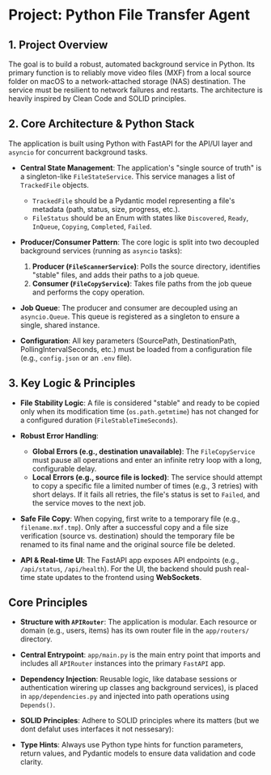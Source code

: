 # Project: Python File Transfer Agent

## 1. Project Overview

The goal is to build a robust, automated background service in Python. Its primary function is to reliably move video files (MXF) from a local source folder on macOS to a network-attached storage (NAS) destination. The service must be resilient to network failures and restarts. The architecture is heavily inspired by Clean Code and SOLID principles.

## 2. Core Architecture & Python Stack

The application is built using Python with FastAPI for the API/UI layer and `asyncio` for concurrent background tasks.

- **Central State Management**: The application's "single source of truth" is a singleton-like `FileStateService`. This service manages a list of `TrackedFile` objects.
    - `TrackedFile` should be a Pydantic model representing a file's metadata (path, status, size, progress, etc.).
    - `FileStatus` should be an Enum with states like `Discovered`, `Ready`, `InQueue`, `Copying`, `Completed`, `Failed`.

- **Producer/Consumer Pattern**: The core logic is split into two decoupled background services (running as `asyncio` tasks):
    1.  **Producer (`FileScannerService`)**: Polls the source directory, identifies "stable" files, and adds their paths to a job queue.
    2.  **Consumer (`FileCopyService`)**: Takes file paths from the job queue and performs the copy operation.

- **Job Queue**: The producer and consumer are decoupled using an `asyncio.Queue`. This queue is registered as a singleton to ensure a single, shared instance.

- **Configuration**: All key parameters (SourcePath, DestinationPath, PollingIntervalSeconds, etc.) must be loaded from a configuration file (e.g., `config.json` or an `.env` file).

## 3. Key Logic & Principles

- **File Stability Logic**: A file is considered "stable" and ready to be copied only when its modification time (`os.path.getmtime`) has not changed for a configured duration (`FileStableTimeSeconds`).

- **Robust Error Handling**:
    - **Global Errors (e.g., destination unavailable)**: The `FileCopyService` must pause all operations and enter an infinite retry loop with a long, configurable delay.
    - **Local Errors (e.g., source file is locked)**: The service should attempt to copy a specific file a limited number of times (e.g., 3 retries) with short delays. If it fails all retries, the file's status is set to `Failed`, and the service moves to the next job.

- **Safe File Copy**: When copying, first write to a temporary file (e.g., `filename.mxf.tmp`). Only after a successful copy and a file size verification (source vs. destination) should the temporary file be renamed to its final name and the original source file be deleted.

- **API & Real-time UI**: The FastAPI app exposes API endpoints (e.g., `/api/status`, `/api/health`). For the UI, the backend should push real-time state updates to the frontend using **WebSockets**.

## Core Principles

- **Structure with `APIRouter`**: The application is modular. Each resource or domain (e.g., users, items) has its own router file in the `app/routers/` directory.

- **Central Entrypoint**: `app/main.py` is the main entry point that imports and includes all `APIRouter` instances into the primary `FastAPI` app.

- **Dependency Injection**: Reusable logic, like database sessions or authentication wirering up classes ang background services), is placed in `app/dependencies.py` and injected into path operations using `Depends()`.

- **SOLID Principles**: Adhere to SOLID principles where its matters (but we dont defalut uses interfaces it not nessesary):

- **Type Hints**: Always use Python type hints for function parameters, return values, and Pydantic models to ensure data validation and code clarity.